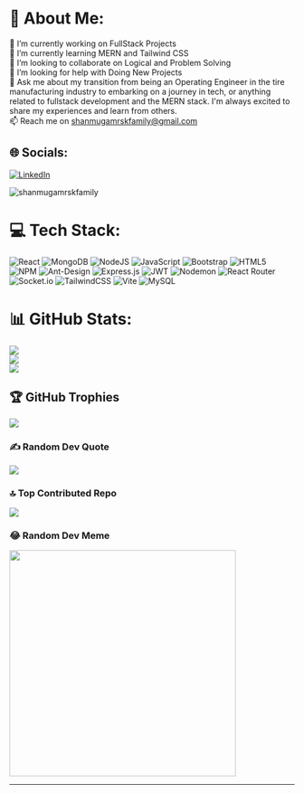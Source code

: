 # 💫 About Me:
🔭 I’m currently working on FullStack Projects<br>🌱 I’m currently learning MERN and Tailwind CSS<br>👯 I’m looking to collaborate on Logical and Problem Solving<br>🤝 I’m looking for help with Doing New Projects<br>💬 Ask me about my transition from being an Operating Engineer in the tire manufacturing industry to embarking on a journey in tech, or anything related to fullstack development and the MERN stack. I'm always excited to share my experiences and learn from others.<br>📫 Reach me on shanmugamrskfamily@gmail.com


## 🌐 Socials:
[![LinkedIn](https://img.shields.io/badge/LinkedIn-%230077B5.svg?logo=linkedin&logoColor=white)](https://linkedin.com/in/shanmugamrskfamily) 

<img src="https://camo.githubusercontent.com/1d1ced7cff921b9418befdc937994db323b1787f2c6b2be5f389ec82f1c37af7/68747470733a2f2f6b6f6d617265762e636f6d2f67687076632f3f757365726e616d653d6d7376696a6179616b756d617231266c6162656c3d50726f66696c65253230766965777326636f6c6f723d306537356236267374796c653d666c6174" alt="shanmugamrskfamily" data-canonical-src="https://komarev.com/ghpvc/?username=shanmugamrskfamily&amp;label=Profile%20views&amp;color=0e75b6&amp;style=flat" style="max-width: 100%;"/>

# 💻 Tech Stack:
![React](https://img.shields.io/badge/react-%2320232a.svg?style=plastic&logo=react&logoColor=%2361DAFB) ![MongoDB](https://img.shields.io/badge/MongoDB-%234ea94b.svg?style=plastic&logo=mongodb&logoColor=white) ![NodeJS](https://img.shields.io/badge/node.js-6DA55F?style=plastic&logo=node.js&logoColor=white) ![JavaScript](https://img.shields.io/badge/javascript-%23323330.svg?style=plastic&logo=javascript&logoColor=%23F7DF1E) ![Bootstrap](https://img.shields.io/badge/bootstrap-%238511FA.svg?style=plastic&logo=bootstrap&logoColor=white) ![HTML5](https://img.shields.io/badge/html5-%23E34F26.svg?style=plastic&logo=html5&logoColor=white) ![NPM](https://img.shields.io/badge/NPM-%23CB3837.svg?style=plastic&logo=npm&logoColor=white) ![Ant-Design](https://img.shields.io/badge/-AntDesign-%230170FE?style=plastic&logo=ant-design&logoColor=white) ![Express.js](https://img.shields.io/badge/express.js-%23404d59.svg?style=plastic&logo=express&logoColor=%2361DAFB) ![JWT](https://img.shields.io/badge/JWT-black?style=plastic&logo=JSON%20web%20tokens) ![Nodemon](https://img.shields.io/badge/NODEMON-%23323330.svg?style=plastic&logo=nodemon&logoColor=%BBDEAD) ![React Router](https://img.shields.io/badge/React_Router-CA4245?style=plastic&logo=react-router&logoColor=white) ![Socket.io](https://img.shields.io/badge/Socket.io-black?style=plastic&logo=socket.io&badgeColor=010101) ![TailwindCSS](https://img.shields.io/badge/tailwindcss-%2338B2AC.svg?style=plastic&logo=tailwind-css&logoColor=white) ![Vite](https://img.shields.io/badge/vite-%23646CFF.svg?style=plastic&logo=vite&logoColor=white) ![MySQL](https://img.shields.io/badge/mysql-%2300000f.svg?style=plastic&logo=mysql&logoColor=white)
# 📊 GitHub Stats:
![](https://github-readme-stats.vercel.app/api?username=shanmugamrskfamily&theme=radical&hide_border=false&include_all_commits=false&count_private=false)<br/>
![](https://github-readme-streak-stats.herokuapp.com/?user=shanmugamrskfamily&theme=radical&hide_border=false)<br/>
![](https://github-readme-stats.vercel.app/api/top-langs/?username=shanmugamrskfamily&theme=radical&hide_border=false&include_all_commits=false&count_private=false&layout=compact)

## 🏆 GitHub Trophies
![](https://github-profile-trophy.vercel.app/?username=shanmugamrskfamily&theme=radical&no-frame=false&no-bg=false&margin-w=4)

### ✍️ Random Dev Quote
![](https://quotes-github-readme.vercel.app/api?type=horizontal&theme=radical)

### 🔝 Top Contributed Repo
![](https://github-contributor-stats.vercel.app/api?username=shanmugamrskfamily&limit=5&theme=radical&combine_all_yearly_contributions=true)

### 😂 Random Dev Meme
<img src='https://randommeme-five.vercel.app/' style="height: 400px;"/>

---

